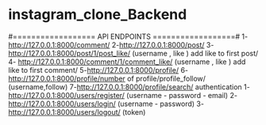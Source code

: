 # instagram_clone_Backend
#================== API ENDPOINTS ==================#
1-http://127.0.0.1:8000/comment/
2-http://127.0.0.1:8000/post/
3- http://127.0.0.1:8000/post/1/post_like/  (username , like ) add like to first post/
4- http://127.0.0.1:8000/comment/1/comment_like/  (username , like ) add like to first comment/
5-http://127.0.0.1:8000/profile/
6-http://127.0.0.1:8000/profile/number of profile/profile_follow/    (username,follow)
7-http://127.0.0.1:8000/profile/search/
authentication 
  1- http://127.0.0.1:8000/users/register/   (username - password - email)
  2- http://127.0.0.1:8000/users/login/    (username - password)
  3- http://127.0.0.1:8000/users/logout/ (token)
